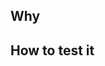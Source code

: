 ## Why

<!-- 
Explain here why this change is being done, reference any tickets and anything else that gives context on this PR.
Make sure the reviewer has everything they need to review the code, either written here or in some GitHub comments.
!-->

## How to test it

<!-- 
Other than reviewing the code, we also need to test it to make sure it works, use this space to write the steps to 
test the PR, validate what is the correct behaviour and what is not and so on.

You can also deploy your PR to staging commenting `/deploy` on this PR. 
But make sure that no-one else is using staging first!
!-->
